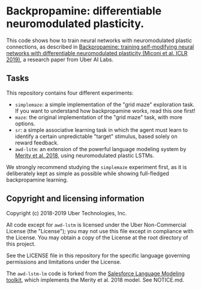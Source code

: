 # Backpropamine: differentiable neuromodulated plasticity.

This code shows how to train neural networks with neuromodulated plastic connections, as described in [Backpropamine: training self-modifying
neural networks with differentiable neuromodulated plasticity (Miconi et al.
ICLR 2019)](https://openreview.net/pdf?id=r1lrAiA5Ym), a research paper from
Uber AI Labs.

## Tasks


This repository contains four different experiments:

* `simplemaze`: a simple implementation of the "grid maze" exploration task. If you want to understand how backpropamine works, read this one first!
* `maze`: the original implementation of the "grid maze" task, with more options.
* `sr`: a simple associative learning task in which the agent must learn to identify a certain unpredictable "target" stimulus, based solely on reward feedback.
* `awd-lstm`: an extension of the powerful language modeling system by [Merity et al. 2018](https://github.com/salesforce/awd-lstm-lm), using neuromodulated plastic LSTMs.

We strongly recommend studying the `simplemaze` experiment first, as it is deliberately kept as simple as possible while showing full-fledged backpropamine learning.

## Copyright and licensing information

Copyright (c) 2018-2019 Uber Technologies, Inc.

All code except for `awd-lstm` is licensed under the Uber Non-Commercial License (the "License");
you may not use this file except in compliance with the License.
You may obtain a copy of the License at the root directory of this project. 

See the LICENSE file in this repository for the specific language governing 
permissions and limitations under the License. 

The `awd-lstm-lm` code is forked from the [Salesforce Language Modeling toolkit](https://github.com/salesforce/awd-lstm-lm), which implements the Merity et al. 2018 model. See NOTICE.md.
